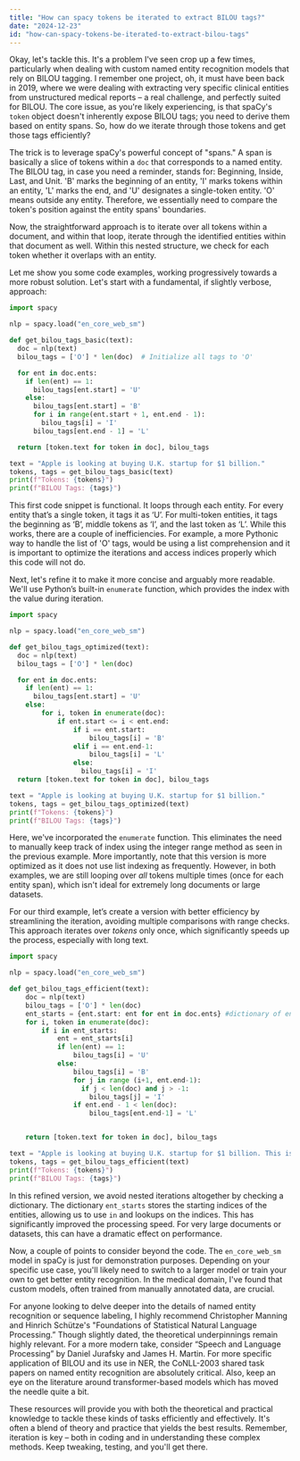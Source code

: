 ```yaml
---
title: "How can spacy tokens be iterated to extract BILOU tags?"
date: "2024-12-23"
id: "how-can-spacy-tokens-be-iterated-to-extract-bilou-tags"
---
```


Okay, let's tackle this. It's a problem I've seen crop up a few times, particularly when dealing with custom named entity recognition models that rely on BILOU tagging. I remember one project, oh, it must have been back in 2019, where we were dealing with extracting very specific clinical entities from unstructured medical reports – a real challenge, and perfectly suited for BILOU. The core issue, as you're likely experiencing, is that spaCy's `token` object doesn't inherently expose BILOU tags; you need to derive them based on entity spans. So, how do we iterate through those tokens and get those tags efficiently?

The trick is to leverage spaCy's powerful concept of "spans." A span is basically a slice of tokens within a `doc` that corresponds to a named entity. The BILOU tag, in case you need a reminder, stands for: Beginning, Inside, Last, and Unit. 'B' marks the beginning of an entity, 'I' marks tokens within an entity, 'L' marks the end, and 'U' designates a single-token entity. 'O' means outside any entity. Therefore, we essentially need to compare the token's position against the entity spans' boundaries.

Now, the straightforward approach is to iterate over all tokens within a document, and within that loop, iterate through the identified entities within that document as well. Within this nested structure, we check for each token whether it overlaps with an entity.

Let me show you some code examples, working progressively towards a more robust solution. Let's start with a fundamental, if slightly verbose, approach:

```python
import spacy

nlp = spacy.load("en_core_web_sm")

def get_bilou_tags_basic(text):
  doc = nlp(text)
  bilou_tags = ['O'] * len(doc)  # Initialize all tags to 'O'

  for ent in doc.ents:
    if len(ent) == 1:
      bilou_tags[ent.start] = 'U'
    else:
      bilou_tags[ent.start] = 'B'
      for i in range(ent.start + 1, ent.end - 1):
        bilou_tags[i] = 'I'
      bilou_tags[ent.end - 1] = 'L'

  return [token.text for token in doc], bilou_tags

text = "Apple is looking at buying U.K. startup for $1 billion."
tokens, tags = get_bilou_tags_basic(text)
print(f"Tokens: {tokens}")
print(f"BILOU Tags: {tags}")
```

This first code snippet is functional. It loops through each entity. For every entity that’s a single token, it tags it as ‘U’. For multi-token entities, it tags the beginning as ‘B’, middle tokens as ‘I’, and the last token as ‘L’. While this works, there are a couple of inefficiencies. For example, a more Pythonic way to handle the list of 'O' tags, would be using a list comprehension and it is important to optimize the iterations and access indices properly which this code will not do.

Next, let's refine it to make it more concise and arguably more readable. We'll use Python’s built-in `enumerate` function, which provides the index with the value during iteration.

```python
import spacy

nlp = spacy.load("en_core_web_sm")

def get_bilou_tags_optimized(text):
  doc = nlp(text)
  bilou_tags = ['O'] * len(doc)

  for ent in doc.ents:
    if len(ent) == 1:
      bilou_tags[ent.start] = 'U'
    else:
        for i, token in enumerate(doc):
            if ent.start <= i < ent.end:
                if i == ent.start:
                    bilou_tags[i] = 'B'
                elif i == ent.end-1:
                    bilou_tags[i] = 'L'
                else:
                  bilou_tags[i] = 'I'
  return [token.text for token in doc], bilou_tags

text = "Apple is looking at buying U.K. startup for $1 billion."
tokens, tags = get_bilou_tags_optimized(text)
print(f"Tokens: {tokens}")
print(f"BILOU Tags: {tags}")
```
Here, we've incorporated the `enumerate` function. This eliminates the need to manually keep track of index using the integer range method as seen in the previous example. More importantly, note that this version is more optimized as it does not use list indexing as frequently. However, in both examples, we are still looping over *all* tokens multiple times (once for each entity span), which isn't ideal for extremely long documents or large datasets.

For our third example, let’s create a version with better efficiency by streamlining the iteration, avoiding multiple comparisons with range checks. This approach iterates over *tokens* only once, which significantly speeds up the process, especially with long text.

```python
import spacy

nlp = spacy.load("en_core_web_sm")

def get_bilou_tags_efficient(text):
    doc = nlp(text)
    bilou_tags = ['O'] * len(doc)
    ent_starts = {ent.start: ent for ent in doc.ents} #dictionary of entity start indices to the respective entity
    for i, token in enumerate(doc):
        if i in ent_starts:
            ent = ent_starts[i]
            if len(ent) == 1:
                bilou_tags[i] = 'U'
            else:
                bilou_tags[i] = 'B'
                for j in range (i+1, ent.end-1):
                  if j < len(doc) and j > -1:
                    bilou_tags[j] = 'I'
                if ent.end - 1 < len(doc):
                    bilou_tags[ent.end-1] = 'L'


    return [token.text for token in doc], bilou_tags

text = "Apple is looking at buying U.K. startup for $1 billion. This is not part of the deal. Google will announce something big soon."
tokens, tags = get_bilou_tags_efficient(text)
print(f"Tokens: {tokens}")
print(f"BILOU Tags: {tags}")

```

In this refined version, we avoid nested iterations altogether by checking a dictionary. The dictionary `ent_starts` stores the starting indices of the entities, allowing us to use `in` and lookups on the indices. This has significantly improved the processing speed. For very large documents or datasets, this can have a dramatic effect on performance.

Now, a couple of points to consider beyond the code. The `en_core_web_sm` model in spaCy is just for demonstration purposes. Depending on your specific use case, you'll likely need to switch to a larger model or train your own to get better entity recognition. In the medical domain, I've found that custom models, often trained from manually annotated data, are crucial.

For anyone looking to delve deeper into the details of named entity recognition or sequence labeling, I highly recommend Christopher Manning and Hinrich Schütze's "Foundations of Statistical Natural Language Processing.” Though slightly dated, the theoretical underpinnings remain highly relevant. For a more modern take, consider “Speech and Language Processing” by Daniel Jurafsky and James H. Martin. For more specific application of BILOU and its use in NER, the CoNLL-2003 shared task papers on named entity recognition are absolutely critical. Also, keep an eye on the literature around transformer-based models which has moved the needle quite a bit.

These resources will provide you with both the theoretical and practical knowledge to tackle these kinds of tasks efficiently and effectively. It's often a blend of theory and practice that yields the best results. Remember, iteration is key – both in coding and in understanding these complex methods. Keep tweaking, testing, and you'll get there.
